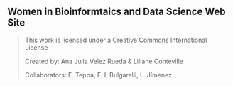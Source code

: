 ## Women in Bioinformtaics and Data Science Web Site

> This work is licensed under a Creative Commons International License
> 
> Created by: Ana Julia Velez Rueda & Liliane Conteville
>
> Collaborators: E. Teppa, F. L Bulgarelli, L. Jímenez
